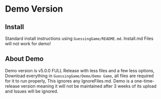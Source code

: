 # Demo Version

## Install
Standard install instructions using `GuessingGame/README.md`. Install.md Files will not work for demo!

## About Demo
Demo version is v5.0.0 FULL Release with less files and a few less options, Download everything in `GuessingGame/Demo/Demo Game`, all files are required for it to run properly, This ignores any IgnoreFiles.md. Demo is a one-time-release version meaning it will not be maintained after 3 weeks of its upload and Issues will be ignored.
